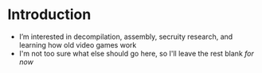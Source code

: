 # Introduction
- I’m interested in decompilation, assembly, secruity research, and learning how old video games work
- I'm not too sure what else should go here, so I'll leave the rest blank _for now_
<!---
bighunchomikey/bighunchomikey is a ✨ special ✨ repository because its `README.md` (this file) appears on your GitHub profile.
You can click the Preview link to take a look at your changes.
--->
